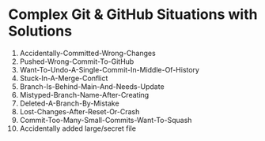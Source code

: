 # Complex Git & GitHub Situations with Solutions

1. Accidentally-Committed-Wrong-Changes
2. Pushed-Wrong-Commit-To-GitHub
3. Want-To-Undo-A-Single-Commit-In-Middle-Of-History
4. Stuck-In-A-Merge-Conflict
5. Branch-Is-Behind-Main-And-Needs-Update
6. Mistyped-Branch-Name-After-Creating
7. Deleted-A-Branch-By-Mistake
8. Lost-Changes-After-Reset-Or-Crash
9. Commit-Too-Many-Small-Commits-Want-To-Squash
10. Accidentally added large/secret file
